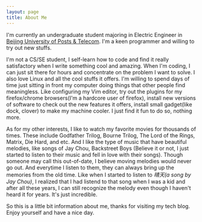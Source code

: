 ```yaml
---
layout: page 
title: About Me
---
```


I'm currently an undergraduate student majoring in Electric Engineer in [Beijing University of Posts & Telecom](http://www.bupt.edu.cn/‎). I'm a keen programmer and willing to try out new stuffs.

I'm not a CS/SE student, I self-learn how to code and find it really satisfactory when I write something cool and amazing. When I'm coding, I can just sit there for hours and concentrate on the problem I want to solve. I also love Linux and all the cool stuffs it offers. I'm willing to spend days of time just sitting in front my computer doing things that other people find meaningless. Like configuring my Vim editor, try out the plugins for my firefox/chrome browsers(I'm a hardcore user of firefox), install new versions of software to check out the new features it offers, install small gadget(like dock, clover) to make my machine cooler. I just find it fun to do so, nothing more.

As for my other interests, I like to watch my favorite movies for thousands of times. These include Godfather Trilog, Bourne Trilog, The Lord of the Rings, Matrix, Die Hard, and etc. And I like the type of music that have beautiful melodies, like songs of Jay Chou, Backstreet Boys (Believe it or not, I just started to listen to their music and fell in love with their songs). Though someone may call this out-of-date, I believe moving melodies would never go out. And everytime I listen to them, they can always bring up the memories from the old time. Like when I started to listen to *晴天(a song by Jay Chou)*, I realized that I had listend to that song when I was a kid and after all these years, I can still recognize the melody even though I haven't heard it for years. It's just incredible.

So this is a little bit information about me, thanks for visiting my tech blog. Enjoy yourself and have a nice day.
